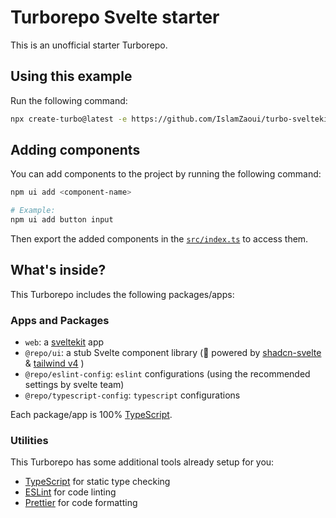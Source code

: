 # Turborepo Svelte starter

This is an unofficial starter Turborepo.

## Using this example

Run the following command:

```bash
npx create-turbo@latest -e https://github.com/IslamZaoui/turbo-sveltekit-shadcn
```

## Adding components

You can add components to the project by running the following command:

```bash
npm ui add <component-name>

# Example:
npm ui add button input
```

Then export the added components in the [`src/index.ts`](https://github.com/IslamZaoui/turbo-sveltekit-shadcn/blob/main/packages/ui/src/index.ts) to access them.

## What's inside?

This Turborepo includes the following packages/apps:

### Apps and Packages

- `web`: a [sveltekit](https://kit.svelte.dev/) app
- `@repo/ui`: a stub Svelte component library (🚀 powered by [shadcn-svelte](https://next.shadcn-svelte.com) & [tailwind v4](https://tailwindcss.com/blog/tailwindcss-v4) )
- `@repo/eslint-config`: `eslint` configurations (using the recommended settings by svelte team)
- `@repo/typescript-config`: `typescript` configurations

Each package/app is 100% [TypeScript](https://www.typescriptlang.org/).

### Utilities

This Turborepo has some additional tools already setup for you:

- [TypeScript](https://www.typescriptlang.org/) for static type checking
- [ESLint](https://eslint.org/) for code linting
- [Prettier](https://prettier.io) for code formatting
